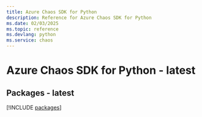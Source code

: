 ```yaml
---
title: Azure Chaos SDK for Python
description: Reference for Azure Chaos SDK for Python
ms.date: 02/03/2025
ms.topic: reference
ms.devlang: python
ms.service: chaos
---
```

# Azure Chaos SDK for Python - latest
## Packages - latest
[!INCLUDE [packages](chaos-index.md)]